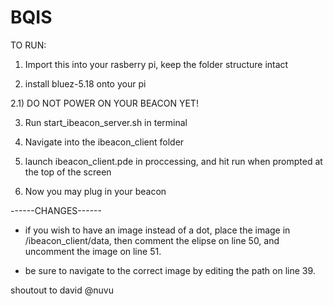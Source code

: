 # BQIS

TO RUN:

1) Import this into your rasberry pi, keep the folder structure intact

2) install bluez-5.18 onto your pi

2.1) DO NOT POWER ON YOUR BEACON YET! 

3) Run start_ibeacon_server.sh in terminal 

4) Navigate into the ibeacon_client folder

5) launch ibeacon_client.pde in proccessing, and hit run when prompted at the top of the screen

6) Now you may plug in your beacon


------CHANGES------

- if you wish to have an image instead of a dot, place the image in /ibeacon_client/data, then comment the elipse on line 50, and 
uncomment the image on line 51.

-  be sure to navigate to the correct image by editing the path on line 39. 


shoutout to david @nuvu
